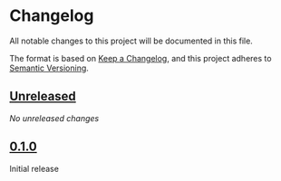 # Changelog

All notable changes to this project will be documented in this file.

The format is based on [Keep a Changelog](https://keepachangelog.com/en/1.0.0/),
and this project adheres to [Semantic Versioning](https://semver.org/spec/v2.0.0.html).

## [Unreleased]

_No unreleased changes_

## [0.1.0]

Initial release

[unreleased]: https://github.com/edgarfgp/Fabulous/compare/0.1.0...HEAD
[0.1.0]: https://github.com/edgarfgp/Fabulous.AST/releases/tag/0.1.0
